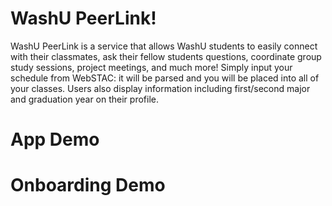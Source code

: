 # WashU PeerLink!

WashU PeerLink is a service that allows WashU students to easily connect with their classmates, ask their fellow students questions, coordinate group study sessions, project meetings, and much more! Simply input your schedule from WebSTAC: it will be parsed and you will be placed into all of your classes. Users also display information including first/second major and graduation year on their profile.


# App Demo



# Onboarding Demo

